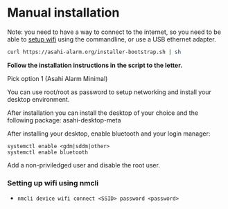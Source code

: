 # Manual installation

Note: you need to have a way to connect to the internet, so you need to be able to [setup wifi](#setting-up-wifi-using-nmcli) using the commandline,
or use a USB ethernet adapter.

```bash
curl https://asahi-alarm.org/installer-bootstrap.sh | sh
```

**Follow the installation instructions in the script to the letter.**

Pick option 1 (Asahi Alarm Minimal)

You can use root/root as password to setup networking and install your desktop environment.

After installation you can install the desktop of your choice and the following package: asahi-desktop-meta

After installing your desktop, enable bluetooth and your login manager:

```
systemctl enable <gdm|sddm|other>
systemctl enable bluetooth
```

Add a non-priviledged user and disable the root user.

### Setting up wifi using nmcli

- `nmcli device wifi connect <SSID> password <password>`
